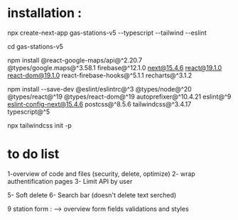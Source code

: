 # installation :

npx create-next-app gas-stations-v5 --typescript --tailwind --eslint

cd gas-stations-v5

npm install @react-google-maps/api@^2.20.7 @types/google.maps@^3.58.1 firebase@^12.1.0 next@15.4.6 react@19.1.0 react-dom@19.1.0 react-firebase-hooks@^5.1.1 recharts@^3.1.2

npm install --save-dev @eslint/eslintrc@^3 @types/node@^20 @types/react@^19 @types/react-dom@^19 autoprefixer@^10.4.21 eslint@^9 eslint-config-next@15.4.6 postcss@^8.5.6 tailwindcss@^3.4.17 typescript@^5

npx tailwindcss init -p


# to do list 

1-overview of code and files (security, delete, optimize)
2- wrap authentification pages
3- Limit API by user

5- Soft delete
6- Search bar (doesn't delete text serched)


9 station form : --> overview form fields validations and styles 